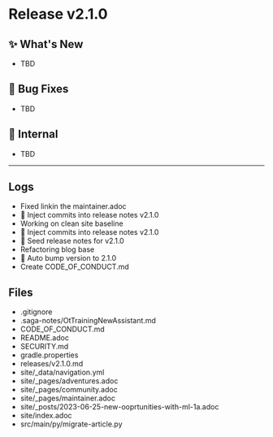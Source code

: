 # Release v2.1.0

## ✨ What's New
- TBD

## 🐛 Bug Fixes
- TBD

## 🔬 Internal
- TBD

---
## Logs

- Fixed linkin the maintainer.adoc
- 📝 Inject commits into release notes v2.1.0
- Working on clean site baseline
- 📝 Inject commits into release notes v2.1.0
- 📝 Seed release notes for v2.1.0
- Refactoring blog base
- 🔼 Auto bump version to 2.1.0
- Create CODE_OF_CONDUCT.md

## Files

- .gitignore
- .saga-notes/OtTrainingNewAssistant.md
- CODE_OF_CONDUCT.md
- README.adoc
- SECURITY.md
- gradle.properties
- releases/v2.1.0.md
- site/_data/navigation.yml
- site/_pages/adventures.adoc
- site/_pages/community.adoc
- site/_pages/maintainer.adoc
- site/_posts/2023-06-25-new-ooprtunities-with-ml-1a.adoc
- site/index.adoc
- src/main/py/migrate-article.py
